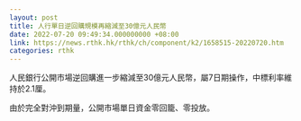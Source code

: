 ```yaml
---
layout: post
title: 人行單日逆回購規模再縮減至30億元人民幣
date: 2022-07-20 09:49:34.000000000 +08:00
link: https://news.rthk.hk/rthk/ch/component/k2/1658515-20220720.htm
categories: rthk
---
```


人民銀行公開市場逆回購進一步縮減至30億元人民幣，屬7日期操作，中標利率維持於2.1厘。

由於完全對沖到期量，公開市場單日資金零回籠、零投放。
